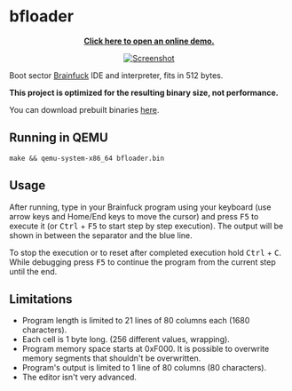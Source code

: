 # bfloader

<p align="center">
  <a href="https://demo.matsz.dev/bfloader/">
    <strong>Click here to open an online demo.</strong>
  </a>
</p>

<p align="center">
  <a href="https://demo.matsz.dev/bfloader/">
    <img src="https://raw.githubusercontent.com/mat-sz/bfloader/master/screenshot.png" alt="Screenshot">
  </a>
</p>

Boot sector [Brainfuck](https://en.wikipedia.org/wiki/Brainfuck) IDE and interpreter, fits in 512 bytes.

**This project is optimized for the resulting binary size, not performance.**

You can download prebuilt binaries [here](https://github.com/mat-sz/bfloader/releases).

## Running in QEMU

```
make && qemu-system-x86_64 bfloader.bin
```

## Usage

After running, type in your Brainfuck program using your keyboard (use arrow keys and Home/End keys to move the cursor) and press <kbd>F5</kbd> to execute it (or <kbd>Ctrl</kbd> + <kbd>F5</kbd> to start step by step execution).
The output will be shown in between the separator and the blue line.

To stop the execution or to reset after completed execution hold <kbd>Ctrl</kbd> + <kbd>C</kbd>. While debugging press <kbd>F5</kbd> to continue the program from the current step until the end.

## Limitations

- Program length is limited to 21 lines of 80 columns each (1680 characters).
- Each cell is 1 byte long. (256 different values, wrapping).
- Program memory space starts at 0xF000. It is possible to overwrite memory segments that shouldn't be overwritten.
- Program's output is limited to 1 line of 80 columns (80 characters).
- The editor isn't very advanced.
